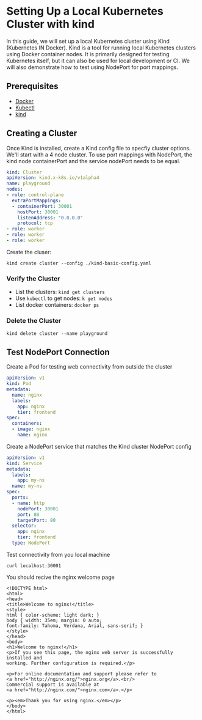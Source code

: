 # Setting Up a Local Kubernetes Cluster with kind

In this guide, we will set up a local Kubernetes cluster using Kind (Kubernetes IN Docker). Kind is a tool for running local Kubernetes clusters using Docker container nodes. It is primarily designed for testing Kubernetes itself, but it can also be used for local development or CI. We will also demonstrate how to test using NodePort for port mappings.

## Prerequisites

 - [Docker](https://docs.docker.com)
 - [Kubectl](https://kubernetes.io/docs/)
 - [kind](https://kind.sigs.k8s.io/)

## Creating a Cluster

Once Kind is installed, create a Kind config file to specfiy cluster options. We'll start with a 4 node cluster.
To use port mappings with NodePort, the kind node containerPort and the service nodePort needs to be equal.

``` yaml
kind: Cluster
apiVersion: kind.x-k8s.io/v1alpha4
name: playground
nodes:
- role: control-plane
  extraPortMappings:
  - containerPort: 30001
    hostPort: 30001
    listenAddress: "0.0.0.0"
    protocol: tcp
- role: worker
- role: worker
- role: worker
```

Create the cluser: 

``` shell
kind create cluster --config ./kind-basic-config.yaml
```


### Verify the Cluster

 - List the clusters: `kind get clusters`
 - Use `kubectl` to get nodes: `k get nodes`
 - List docker containers: `docker ps`

### Delete the Cluster
``` shell
kind delete cluster --name playground
```

## Test NodePort Connection

Create a Pod for testing web connectivity from outside the cluster

``` yaml
apiVersion: v1
kind: Pod
metadata:
  name: nginx
  labels:
    app: nginx
    tier: frontend
spec:
  containers:
  - image: nginx
    name: nginx

```

Create a NodePort service that matches the Kind cluster NodePort config

``` yaml
apiVersion: v1
kind: Service
metadata:
  labels:
    app: my-ns
  name: my-ns
spec:
  ports:
  - name: http
    nodePort: 30001
    port: 80
    targetPort: 80
  selector:
    app: nginx
    tier: frontend
  type: NodePort

```

Test connectivity from you local machine

```
curl localhost:30001
```

You should recive the nginx welcome page

``` shell
<!DOCTYPE html>
<html>
<head>
<title>Welcome to nginx!</title>
<style>
html { color-scheme: light dark; }
body { width: 35em; margin: 0 auto;
font-family: Tahoma, Verdana, Arial, sans-serif; }
</style>
</head>
<body>
<h1>Welcome to nginx!</h1>
<p>If you see this page, the nginx web server is successfully installed and
working. Further configuration is required.</p>

<p>For online documentation and support please refer to
<a href="http://nginx.org/">nginx.org</a>.<br/>
Commercial support is available at
<a href="http://nginx.com/">nginx.com</a>.</p>

<p><em>Thank you for using nginx.</em></p>
</body>
</html>

```